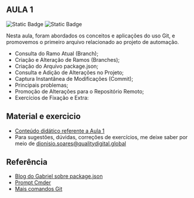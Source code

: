 ## AULA 1
![Static Badge](https://img.shields.io/badge/automa%C3%A7%C3%A3o-Cypress-green)
![Static Badge](https://img.shields.io/badge/iniciado-dezembro%2F2023-blue)

Nesta aula, foram abordados os conceitos e aplicações do uso Git, e promovemos o primeiro arquivo relacionado ao projeto de automação.

- Consulta do Ramo Atual (Branch);
- Criação e Alteração de Ramos (Branches);
- Criação do Arquivo package.json;
- Consulta e Adição de Alterações no Projeto;
- Captura Instantânea de Modificações (Commit);
- Principais problemas;
- Promoção de Alterações para o Repositório Remoto;
- Exercícios de Fixação e Extra:

## Material e exercicio

 - [Conteúdo didático referente a Aula 1](./Cypress-Aula_1.pdf)
 - Para sugestões, dúvidas, correções de exercícios, me deixe saber por meio de dionisio.soares@qualitydigital.global


## Referência

 - [Blog do Gabriel sobre package.json](https://gabrieluizramos.com.br/entendendo-o-package-json)
 - [Prompt Cmder](https://cmder.app)
 - [Mais comandos Git](https://gist.github.com/leocomelli/2545add34e4fec21ec16)